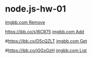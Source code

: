 # node.js-hw-01

[imgbb.com Remove](https://ibb.co/C8rc7Fm)

https://ibb.co/s16CR75
[imgbb.com Add](https://ibb.co/s16CR75)

#https://ibb.co/D5cQZLT
[imgbb.com Get](https://ibb.co/D5cQZLT)

#https://ibb.co/jGGxGzH
[imgbb.com List](https://ibb.co/jGGxGzH)
